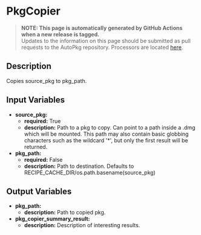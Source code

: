 # PkgCopier

> **NOTE: This page is automatically generated by GitHub Actions when a new release is tagged.**<br />Updates to the information on this page should be submitted as pull requests to the AutoPkg repository. Processors are located [here](https://github.com/autopkg/autopkg/tree/master/Code/autopkglib).
## Description
Copies source\_pkg to pkg\_path.

## Input Variables
- **source\_pkg:**
    - **required:** True
    - **description:** Path to a pkg to copy. Can point to a path inside a .dmg which will be mounted. This path may also contain basic globbing characters such as the wildcard '\*', but only the first result will be returned.
- **pkg\_path:**
    - **required:** False
    - **description:** Path to destination. Defaults to RECIPE\_CACHE\_DIR/os.path.basename(source\_pkg)

## Output Variables
- **pkg\_path:**
    - **description:** Path to copied pkg.
- **pkg\_copier\_summary\_result:**
    - **description:** Description of interesting results.


